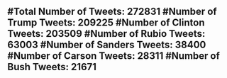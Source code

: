 #Total Number of Tweets: 272831 
#Number of Trump Tweets: 209225
#Number of Clinton Tweets: 203509
#Number of Rubio Tweets: 63003
#Number of Sanders Tweets: 38400
#Number of Carson Tweets: 28311
#Number of Bush Tweets: 21671
---
